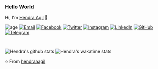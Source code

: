 ### Hello World

Hi, I'm [Hendra Agil](https://hendraaagil.github.io) 👋

![age](https://img.shields.io/badge/age-17-blue)
<a href="mailto:hendraaagil@gmail.com" target="_blank"><img src="https://img.shields.io/badge/-Gmail-c14438?style=flat-square&logo=Gmail&logoColor=white" alt="Email"></a>
<a href="https://facebook.com/hendraaagil" target="_blank"><img src="https://img.shields.io/badge/-Facebook-1877f2?style=flat-square&logo=facebook&logoColor=white" alt="Facebook"></a>
<a href="https://twitter.com/hendraaagil" target="_blank"><img src="https://img.shields.io/badge/-Twitter-1ca0f1?style=flat-square&labelColor=1ca0f1&logo=twitter&logoColor=white" alt="Twitter"></a>
<a href="https://instagram.com/hendraaagil" target="_blank"><img src="https://img.shields.io/badge/-Instagram-e4405f?style=flat-square&logo=instagram&logoColor=white" alt="Instagram"></a>
<a href="https://linkedin.com/in/hendraaagil" target="_blank"><img src="https://img.shields.io/badge/LinkedIn-%230077B5.svg?&style=flat-square&logo=linkedin&logoColor=white" alt="LinkedIn"></a>
<a href="https://github.com/hendraaagil" target="_blank"><img src="https://img.shields.io/badge/-GitHub-181717?style=flat-square&logo=github" alt="GitHub"></a>
<a href="https://t.me/hendraaagil" target="_blank"><img src="https://img.shields.io/badge/-Telegram-2ca5e0?style=flat-square&logo=telegram" alt="Telegram"></a>

<br />

![Hendra's github stats](https://github-readme-stats.vercel.app/api?username=hendraaagil&theme=react&show_icons=true)
![Hendra's wakatime stats](https://github-readme-stats.vercel.app/api/wakatime?username=hendraaagil&layout=compact&theme=react)

⭐️ From [hendraaagil](https://github.com/hendraaagil)
